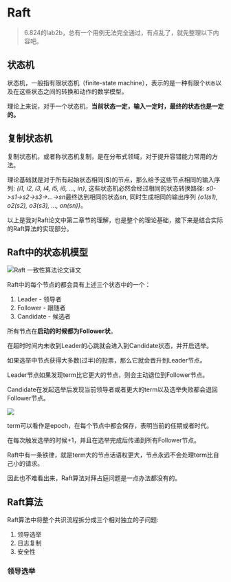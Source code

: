 # Raft

> 6.824的lab2b，总有一个用例无法完全通过，有点乱了，就先整理以下内容吧。



## 状态机

状态机，一般指有限状态机（finite-state machine），表示的是一种有限个`状态`以及在这些状态之间的转换和动作的数学模型。

理论上来说，对于一个状态机，**当前状态一定，输入一定时，最终的状态也是一定的。**

## 复制状态机

复制状态机，或者称状态机复制，是在分布式领域，对于提升容错能力常用的方法。

理论基础就是对于所有起始状态相同(**S**)的节点，那么给予这些节点相同的输入序列: *{i1, i2, i3, i4, i5, i6, …, in}*, 这些状态机必然会经过相同的状态转换路径: *s0->s1->s2->s3->…->sn*最终达到相同的状态sn, 同时生成相同的输出序列 *{o1(s1), o2(s2), o3(s3), …, on(sn)}*。



以上是我对Raft论文中第二章节的理解，也是整个的理论基础，接下来是结合实际的Raft算法的实现部分。

## Raft中的状态机模型

 ![Raft 一致性算法论文译文](/home/chen/github/_java/pic/mfESApyVoB1cPRe.png)



Raft中的每个节点的都会具有上述三个状态中的一个：

1. Leader - 领导者
2. Follower - 跟随者
3. Candidate - 候选者



所有节点在**启动的时候都为Follower状**。

在超时时间内未收到Leader的心跳就会进入到Candidate状态，并开启选举。

如果选举中节点获得大多数(过半)的投票，那么它就会晋升到Leader节点。

Leader节点如果发现term比它更大的节点，则会主动退位到Follower节点。

Candidate在发起选举后发现当前领导者或者更大的term以及选举失败都会退回Follower节点。





![](/home/chen/github/_java/pic/d4b906bd24fc2e85925f132122573f59.jpg) 



term可以看作是epoch，在每个节点中都会保存，表明当前的任期或者时代。

在每次触发选举的时候+1，并且在选举完成后传递到所有Follower节点。

Raft中有一条铁律，就是term大的节点话语权更大，节点永远不会处理term比自己小的请求。

因此也不难看出来，Raft算法对拜占庭问题是一点办法都没有的。





## Raft算法

Raft算法中将整个共识流程拆分成三个相对独立的子问题:

1. 领导选举
2. 日志复制
3. 安全性



### 领导选举
